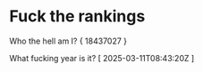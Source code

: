 # Fuck the rankings

Who the hell am I?
{ 18437027 }

What fucking year is it?
[ 2025-03-11T08:43:20Z ]
